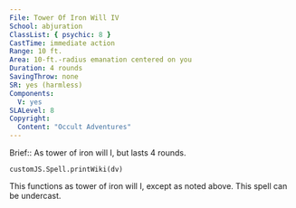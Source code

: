 ```yaml
---
File: Tower Of Iron Will IV
School: abjuration
ClassList: { psychic: 8 }
CastTime: immediate action
Range: 10 ft.
Area: 10-ft.-radius emanation centered on you
Duration: 4 rounds
SavingThrow: none
SR: yes (harmless)
Components:
  V: yes
SLALevel: 8
Copyright:
  Content: "Occult Adventures"
---
```

Brief:: As tower of iron will I, but lasts 4 rounds.

```dataviewjs
customJS.Spell.printWiki(dv)
```

This functions as tower of iron will I, except as noted above. This spell can be undercast.
